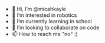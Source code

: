 - 👋 Hi, I’m @micahkayle
- 👀 I’m interested in robotics
- 🌱 I’m currently learning in school
- 💞️ I’m looking to collaborate on code
- 📫 How to reach me "no" :)

